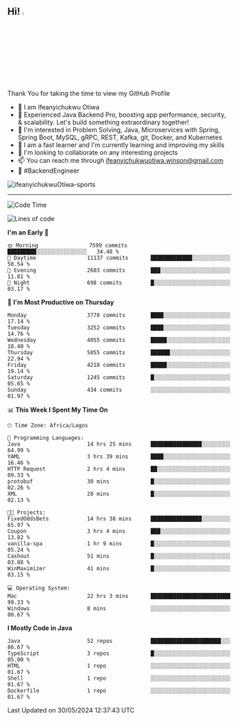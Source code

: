 <!-- BLOG-POST-LIST:START --><!-- BLOG-POST-LIST:END -->

## Hi! <img src="https://media.giphy.com/media/hvRJCLFzcasrR4ia7z/giphy.gif" width="4%"> 

Thank You for taking the time to view my GitHub Profile

- 👋 I am Ifeanyichukwu Otiwa
- 🚀 Experienced Java Backend Pro, boosting app performance, security, & scalability. Let's build something extraordinary together!
- 👀 I'm interested in Problem Solving, Java, Microservices with Spring, Spring Boot, MySQL, gRPC, REST, Kafka, git, Docker, and Kubernetes
- 🌱 I am a fast learner and I'm currently learning and improving my skills
- 💞️ I'm looking to collaborate on any interesting projects
- 📫 You can reach me through ifeanyichukwuotiwa.winson@gmail.com
- 🚀 #BackendEngineer

<p align="left" marginTop="10px"> <img src="https://komarev.com/ghpvc/?username=ifeanyichukwuOtiwa-sports&label=Profile%20views&color=0e75b6&style=for-the-badge" alt="ifeanyichukwuOtiwa-sports" /> </p>

***

<!--START_SECTION:waka-->
![Code Time](http://img.shields.io/badge/Code%20Time-2%2C581%20hrs%2028%20mins-blue)

![Lines of code](https://img.shields.io/badge/From%20Hello%20World%20I%27ve%20Written-5.6%20million%20lines%20of%20code-blue)

**I'm an Early 🐤** 

```text
🌞 Morning                7599 commits        █████████░░░░░░░░░░░░░░░░   34.48 % 
🌆 Daytime                11137 commits       █████████████░░░░░░░░░░░░   50.54 % 
🌃 Evening                2603 commits        ███░░░░░░░░░░░░░░░░░░░░░░   11.81 % 
🌙 Night                  698 commits         █░░░░░░░░░░░░░░░░░░░░░░░░   03.17 % 
```
📅 **I'm Most Productive on Thursday** 

```text
Monday                   3778 commits        ████░░░░░░░░░░░░░░░░░░░░░   17.14 % 
Tuesday                  3252 commits        ████░░░░░░░░░░░░░░░░░░░░░   14.76 % 
Wednesday                4055 commits        █████░░░░░░░░░░░░░░░░░░░░   18.40 % 
Thursday                 5055 commits        ██████░░░░░░░░░░░░░░░░░░░   22.94 % 
Friday                   4218 commits        █████░░░░░░░░░░░░░░░░░░░░   19.14 % 
Saturday                 1245 commits        █░░░░░░░░░░░░░░░░░░░░░░░░   05.65 % 
Sunday                   434 commits         ░░░░░░░░░░░░░░░░░░░░░░░░░   01.97 % 
```


📊 **This Week I Spent My Time On** 

```text
🕑︎ Time Zone: Africa/Lagos

💬 Programming Languages: 
Java                     14 hrs 25 mins      ████████████████░░░░░░░░░   64.99 % 
YAML                     3 hrs 39 mins       ████░░░░░░░░░░░░░░░░░░░░░   16.46 % 
HTTP Request             2 hrs 4 mins        ██░░░░░░░░░░░░░░░░░░░░░░░   09.33 % 
protobuf                 30 mins             █░░░░░░░░░░░░░░░░░░░░░░░░   02.26 % 
XML                      28 mins             █░░░░░░░░░░░░░░░░░░░░░░░░   02.13 % 

🐱‍💻 Projects: 
FixedOddsBets            14 hrs 38 mins      ████████████████░░░░░░░░░   65.97 % 
Coupon                   3 hrs 4 mins        ███░░░░░░░░░░░░░░░░░░░░░░   13.82 % 
vanilla-spa              1 hr 9 mins         █░░░░░░░░░░░░░░░░░░░░░░░░   05.24 % 
Cashout                  51 mins             █░░░░░░░░░░░░░░░░░░░░░░░░   03.88 % 
WinMaximizer             41 mins             █░░░░░░░░░░░░░░░░░░░░░░░░   03.15 % 

💻 Operating System: 
Mac                      22 hrs 3 mins       █████████████████████████   99.33 % 
Windows                  8 mins              ░░░░░░░░░░░░░░░░░░░░░░░░░   00.67 % 
```

**I Mostly Code in Java** 

```text
Java                     52 repos            ██████████████████████░░░   86.67 % 
TypeScript               3 repos             █░░░░░░░░░░░░░░░░░░░░░░░░   05.00 % 
HTML                     1 repo              ░░░░░░░░░░░░░░░░░░░░░░░░░   01.67 % 
Shell                    1 repo              ░░░░░░░░░░░░░░░░░░░░░░░░░   01.67 % 
Dockerfile               1 repo              ░░░░░░░░░░░░░░░░░░░░░░░░░   01.67 % 
```




 Last Updated on 30/05/2024 12:37:43 UTC
<!--END_SECTION:waka-->

<!--
<p align="center">
![trophy](https://github-profile-trophy.vercel.app/?username=ifeanyichukwuOtiwa-sports&theme=onedark) (https://github.com/ryo-ma/github-profile-trophy)
</p>
-->

<!---
ifeanyi-otiwa/ifeanyi-otiwa is a ✨ special ✨ repository because its `README.md` (this file) appears on your GitHub profile.
You can click the Preview link to take a look at your changes.
--->
